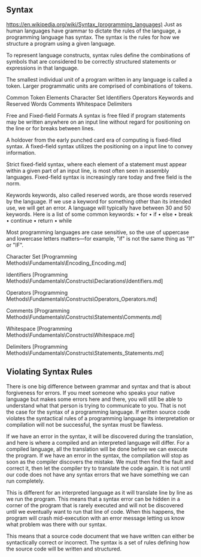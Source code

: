 ## Syntax
https://en.wikipedia.org/wiki/Syntax_(programming_languages)
Just as human languages have grammar to dictate the rules of the language, a programming language has syntax. The syntax is the rules for how we structure a program using a given language.

To represent language constructs, syntax rules define the combinations of symbols that are considered to be correctly structured statements or expressions in that language.

The smallest individual unit of a program written in any language is called a token. Larger programmatic units are comprised of combinations of tokens.

Common Token Elements
  Character Set
  Identifiers
  Operators
  Keywords and Reserved Words
  Comments
  Whitespace
  Delimiters




Free and Fixed-field Formats
A syntax is free filed if program statements may be written anywhere on an input line without regard for positioning on the line or for breaks between lines.

A holdover from the early punched card era of computing is fixed-filed syntax. A fixed–field syntax utilizes the positioning on a input line to convey information.

Strict fixed-field syntax, where each element of a statement must appear within a given part of an input line, is most often seen in assembly languages. Fixed-field syntax is increasingly rare today and free field is the norm.



Keywords
keywords, also called reserved words, are those words reserved by the language. If we use a keyword for something other than its intended use, we will get an error. A language will typically have between 30 and 50 keywords. Here is a list of some common keywords:
• for
• if
• else
• break
• continue
• return
• while

Most programming languages are case sensitive, so the use of uppercase and lowercase letters matters—for example, "if" is not the same thing as "If" or "IF".


Character Set
[Programming Methods\Fundamentals\Encoding\_Encoding.md]

Identifiers
[Programming Methods\Fundamentals\Constructs\Declarations\Identifiers.md]

Operators
[Programming Methods\Fundamentals\Constructs\Operators\_Operators.md]

Comments
[Programming Methods\Fundamentals\Constructs\Statements\Comments.md]

Whitespace
[Programming Methods\Fundamentals\Constructs\Whitespace.md]

Delimiters
[Programming Methods\Fundamentals\Constructs\Statements\_Statements.md]


## Violating Syntax Rules
There is one big difference between grammar and syntax and that is about forgiveness for errors. If you meet someone who speaks your native language but makes some errors here and there, you will still be able to understand what that person is trying to communicate to you. That is not the case for the syntax of a programming language. If written source code violates the syntactical rules of a programming language its interpretation or compilation will not be successful, the syntax must be flawless.

If we have an error in the syntax, it will be discovered during the translation, and here is where a compiled and an interpreted language will differ. For a compiled language, all the translation will be done before we can execute the program. If we have an error in the syntax, the compilation will stop as soon as the compiler discovers the mistake. We must then find the fault and correct it, then let the compiler try to translate the code again. It is not until our code does not have any syntax errors that we have something we can run completely.

This is different for an interpreted language as it will translate line by line as we run the program. This means that a syntax error can be hidden in a corner of the program that is rarely executed and will not be discovered until we eventually want to run that line of code. When this happens, the program will crash mid-execution with an error message letting us know what problem was there with our syntax.

This means that a source code document that we have written can either be syntactically correct or incorrect. The syntax is a set of rules defining how the source code will be written and structured.
